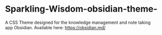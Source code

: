 # Sparkling-Wisdom-obsidian-theme-
A CSS Theme designed for the knowledge management and note taking app Obsidian. Available here: https://obsidian.md/

